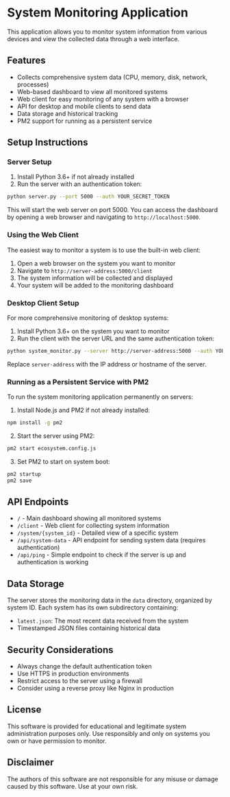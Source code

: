 # System Monitoring Application

This application allows you to monitor system information from various devices and view the collected data through a web interface.

## Features

- Collects comprehensive system data (CPU, memory, disk, network, processes)
- Web-based dashboard to view all monitored systems
- Web client for easy monitoring of any system with a browser
- API for desktop and mobile clients to send data
- Data storage and historical tracking
- PM2 support for running as a persistent service

## Setup Instructions

### Server Setup

1. Install Python 3.6+ if not already installed
2. Run the server with an authentication token:

```bash
python server.py --port 5000 --auth YOUR_SECRET_TOKEN
```

This will start the web server on port 5000. You can access the dashboard by opening a web browser and navigating to `http://localhost:5000`.

### Using the Web Client

The easiest way to monitor a system is to use the built-in web client:

1. Open a web browser on the system you want to monitor
2. Navigate to `http://server-address:5000/client`
3. The system information will be collected and displayed
4. Your system will be added to the monitoring dashboard

### Desktop Client Setup

For more comprehensive monitoring of desktop systems:

1. Install Python 3.6+ on the system you want to monitor
2. Run the client with the server URL and the same authentication token:

```bash
python system_monitor.py --server http://server-address:5000 --auth YOUR_SECRET_TOKEN
```

Replace `server-address` with the IP address or hostname of the server.

### Running as a Persistent Service with PM2

To run the system monitoring application permanently on servers:

1. Install Node.js and PM2 if not already installed:
```bash
npm install -g pm2
```

2. Start the server using PM2:
```bash
pm2 start ecosystem.config.js
```

3. Set PM2 to start on system boot:
```bash
pm2 startup
pm2 save
```

## API Endpoints

- `/` - Main dashboard showing all monitored systems
- `/client` - Web client for collecting system information
- `/system/{system_id}` - Detailed view of a specific system
- `/api/system-data` - API endpoint for sending system data (requires authentication)
- `/api/ping` - Simple endpoint to check if the server is up and authentication is working

## Data Storage

The server stores the monitoring data in the `data` directory, organized by system ID. Each system has its own subdirectory containing:

- `latest.json`: The most recent data received from the system
- Timestamped JSON files containing historical data

## Security Considerations

- Always change the default authentication token
- Use HTTPS in production environments
- Restrict access to the server using a firewall
- Consider using a reverse proxy like Nginx in production

## License

This software is provided for educational and legitimate system administration purposes only. Use responsibly and only on systems you own or have permission to monitor.

## Disclaimer

The authors of this software are not responsible for any misuse or damage caused by this software. Use at your own risk.
